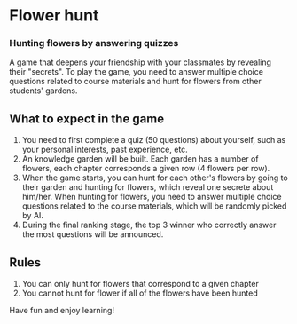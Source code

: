 # Flower hunt
### Hunting flowers by answering quizzes

A game that deepens your friendship with your classmates by revealing their "secrets". To play the game, you need to answer multiple choice questions related to course materials and hunt for flowers from other students' gardens. 

**What to expect in the game**
---
1. You need to first complete a quiz (50 questions) about yourself, such as your personal interests, past experience, etc.
2. An knowledge garden will be built. Each garden has a number of flowers, each chapter corresponds a given row (4 flowers per row).
3. When the game starts, you can hunt for each other's flowers by going to their garden and hunting for flowers, which reveal one secrete about him/her. When hunting for flowers, you need to answer multiple choice questions related to the course materials, which will be randomly picked by AI.
4. During the final ranking stage, the top 3 winner who correctly answer the most questions will be announced.

**Rules**
---
1. You can only hunt for flowers that correspond to a given chapter
2. You cannot hunt for flower if all of the flowers have been hunted

Have fun and enjoy learning! 
